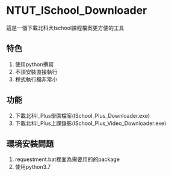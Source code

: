 # NTUT_ISchool_Downloader

這是一個下載北科大Ischool課程檔案更方便的工具  
## 特色  
1. 使用python撰寫  
2. 不須安裝直接執行  
3. 程式執行檔非常小  

## 功能  
2. 下載北科I_Plus學園檔案(ISchool_Plus_Downloader.exe)  
3. 下載北科I_Plus上課錄影(ISchool_Plus_Video_Downloader.exe)  

## 環境安裝問題  
1. requestment.bat裡面為需要用的的package  
2. 使用python3.7  

